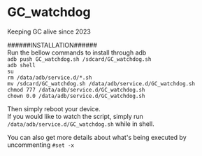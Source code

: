 # GC_watchdog  
Keeping GC alive since 2023  

######INSTALLATION######  
Run the bellow commands to install through adb  
  ``adb push GC_watchdog.sh /sdcard/GC_watchdog.sh``  
  ``adb shell``  
  ``su``  
  ``rm /data/adb/service.d/*.sh``  
  ``mv /sdcard/GC_watchdog.sh /data/adb/service.d/GC_watchdog.sh``  
  ``chmod 777 /data/adb/service.d/GC_watchdog.sh``  
  ``chown 0.0 /data/adb/service.d/GC_watchdog.sh``  

Then simply reboot your device.  
If you would like to watch the script, simply run ``/data/adb/service.d/GC_watchdog.sh`` while in shell.  

You can also get more details about what's being executed by uncommenting ``#set -x``
